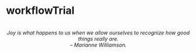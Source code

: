 # workflowTrial
<!-- QUOTE:START -->
<p align="center"><br><i>Joy is what happens to us when we allow ourselves to recognize how good things really are.</i><br><i>– Marianne Williamson.</i><br></p>
<!-- QUOTE:END -->

